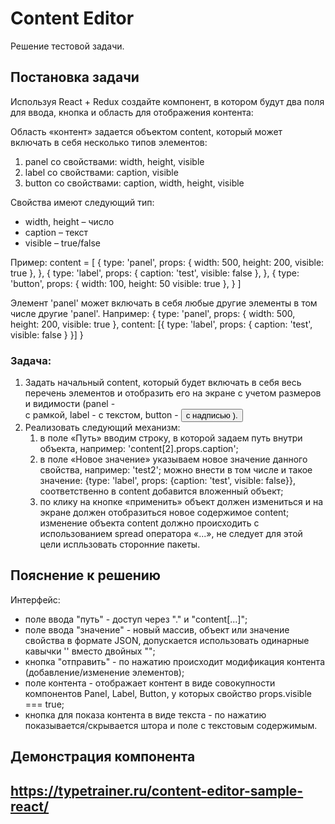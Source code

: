 # Content Editor

Решение тестовой задачи.
    
## Постановка задачи

Используя React + Redux создайте компонент, в котором будут два поля для ввода, кнопка и область для отображения контента:

Область «контент» задается объектом content, который может включать в себя несколько типов элементов:
1) panel со свойствами: width, height, visible
2) label со свойствами: caption, visible
3) button со свойствами: caption, width, height, visible

Свойства имеют следующий тип:
* width, height – число
* caption – текст
* visible – true/false

Пример:
    content = [
        {
    		type: 'panel',
    		props: {
    			width: 500,
    			height: 200,
    			visible: true
    		},
    	},
    	{
    		type: 'label',
    		props: {
    			caption: 'test',
    			visible: false
    		},
    	},
    	{
    		type: 'button',
    		props: {
    			width: 100,
    			height: 50
    			visible: true
    		},
    	}
    ]

Элемент 'panel' может включать в себя любые другие элементы в том числе другие 'panel'. Например:
{
	type: 'panel',
	props: {
		width: 500,
		height: 200,
		visible: true
	},
	content: [{
			type: 'label',
			props: {
				caption: 'test',
				visible: false
			}
	}]
}


### Задача:

1. Задать начальный content, который будет включать в себя весь перечень элементов и отобразить его на экране с учетом размеров и видимости (panel - <div> с рамкой, label - <span> c текстом, button - <button> с надписью ).
2. Реализовать следующий механизм:
    1) в поле «Путь» вводим строку, в которой задаем путь внутри объекта, например: 'content[2].props.caption';
    2) в поле «Новое значение» указываем новое значение данного свойства, например: 'test2'; можно внести в том числе и такое значение: {type: 'label', props: {caption: 'test', visible: false}}, соответственно в content добавится вложенный объект;
    3) по клику на кнопке «применить» объект должен измениться и на экране должен отобразиться новое содержимое content; изменение объекта content должно происходить с использованием spread оператора «...», не следует для этой цели испльзовать сторонние пакеты.

## Пояснение к решению

Интерфейс: 
* поле ввода "путь" - доступ через "." и "content[...]";
* поле ввода "значение" - новый массив, объект или значение свойства в формате JSON, допускается использовать одинарные кавычки '' вместо двойных "";
* кнопка "отправить" - по нажатию происходит модификация контента (добавление/изменение элементов);
* поле контента - отображает контент в виде совокупности компонентов Panel, Label, Button, у которых свойство props.visible === true;
* кнопка для показа контента в виде текста - по нажатию показывается/скрывается штора и поле с текстовым содержимым.

## Демонстрация компонента

https://typetrainer.ru/content-editor-sample-react/
--------------------------------------------------------------------------

